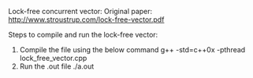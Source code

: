 Lock-free concurrent vector:
Original paper: http://www.stroustrup.com/lock-free-vector.pdf

Steps to compile and run the lock-free vector:
1. Compile the file using the below command
	g++ -std=c++0x  -pthread lock_free_vector.cpp
2. Run the .out file
	./a.out
